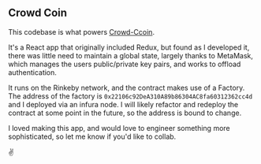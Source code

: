 ## Crowd Coin

This codebase is what powers [Crowd-Ccoin](http://www.crowd-ccoin.herokuapp.com).

It's a React app that originally included Redux, but found as I developed it, there was little need to maintain a global state, largely thanks to MetaMask, which manages the users public/private key pairs, and works to offload authentication.

It runs on the Rinkeby network, and the contract makes use of a Factory. The address of the factory is `0x22106c92DeA310A89b86304AC8fa60312362cc4d` and I deployed via an infura node. I will likely refactor and redeploy the contract at some point in the future, so the address is bound to change.

I loved making this app, and would love to engineer something more sophisticated, so let me know if you'd like to collab.

✌️